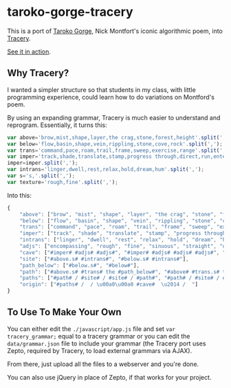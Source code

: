# taroko-gorge-tracery

This is a port of [Taroko Gorge](http://nickm.com/taroko_gorge/original.html), Nick Montfort's iconic algorithmic poem, into [Tracery](https://github.com/galaxykate/tracery).

[See it in action](http://oncomouse.github.io/taroko-gorge-tracery/).

## Why Tracery?

I wanted a simpler structure so that students in my class, with little programming experience, could learn how to do variations on Montford's poem.

By using an expanding grammar, Tracery is much easier to understand and reprogram. Essentially, it turns this:

```javascript
var above='brow,mist,shape,layer,the crag,stone,forest,height'.split(',');
var below='flow,basin,shape,vein,rippling,stone,cove,rock'.split(',');
var trans='command,pace,roam,trail,frame,sweep,exercise,range'.split(',');
var imper='track,shade,translate,stamp,progress through,direct,run,enter';
imper=imper.split(',');
var intrans='linger,dwell,rest,relax,hold,dream,hum'.split(',');
var s='s,'.split(',');
var texture='rough,fine'.split(',');
```

Into this:

```javascript
{
	"above": ["brow", "mist", "shape", "layer", "the crag", "stone", "forest", "height"],
	"below": ["flow", "basin", "shape", "vein", "rippling", "stone", "cove", "rock"],
	"trans": ["command", "pace", "roam", "trail", "frame", "sweep", "exercise", "range"],
	"imper": ["track", "shade", "translate", "stamp", "progress through", "direct", "run", "enter"],
	"intrans": ["linger", "dwell", "rest", "relax", "hold", "dream", "hum"],
	"adjs": ["encompassing", "rough", "fine", "sinuous", "straight", "objective", "arched", "cool", "clear", "dim", "driven"],
	"cave": ["#imper# #adjs# #adjs#", "#imper# #adjs# #adjs# #adjs#", "#imper# #adjs# #adjs# #adjs# #adjs#"],
	"site": ["#above.s# #intrans#", "#below.s# #intrans#"],
	"path_below": ["#below.s#", "#below#"],
	"path": ["#above.s# #trans# the #path_below#", "#above# #trans.s# the #path_below#"],
	"paths": ["#path# / #site# / #site# / #path#", "#path# / #site# / #site# / #site# / #path#", "#path# / #site# / #site# / #site# / #site# / #path#"],
	"origin": ["#paths# /  / \u00a0\u00a0 #cave#  \u2014 /  "]
}
```

## To Use To Make Your Own

You can either edit the `./javascript/app.js` file and set `var tracery_grammar;` equal to a tracery grammar or you can edit the `data/grammar.json` file to include your grammar (the Tracery port uses Zepto, required by Tracery, to load external grammars via AJAX).

From there, just upload all the files to a webserver and you're done.

You can also use jQuery in place of Zepto, if that works for your project.
